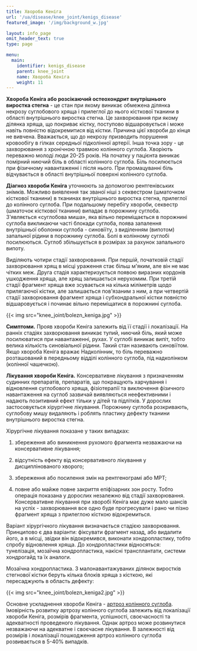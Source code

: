 ```yaml
---
title: Хвороба Кеніга
url: '/ua/disease/knee_joint/kenigs_disease'
featured_image: '/img/background_w.jpg'

layout: info_page
omit_header_text: true
type: page

menu:
  main:
    identifier: kenigs_disease
    parent: knee_joint
    name: Хвороба Кеніга
    weight: 11
---
```


**Хвороба Кеніга або розсікаючий остеохондрит внутрішнього виростка стегна** - це стан при якому виникає обмежена
ділянка некрозу суглобового хряща і прилеглої до нього кісткової тканини в області внутрішнього виростка стегна. Це
захворювання при якому ділянка хряща, що покриває кістку, поступово відшаровується і може навіть повністю відокремитися
від кістки. Причина цієї хвороби до кінця не вивчена. Вважається, що до некрозу призводить порушення кровообігу в гілках
середньої підколінної артерії. Інша точка зору - це захворювання з хронічною травмою колінного суглоба. Хворіють
переважно молоді люди 20-25 років. На початку у пацієнта виникає помірний ниючий біль в області колінного суглоба. Біль
посилюється при фізичному навантаженні і після нього. При промацуванні біль відчувається в області внутрішньої поверхні
колінного суглоба.

**Діагноз хвороби Кеніга** уточнюють за допомогою рентгенівських знімків. Можливо виявлення так званої ніші з секвестром
(шматочком кісткової тканини) в тканинах внутрішнього виростка стегна, прилеглої до колінного суглоба. При подальшому
перебігу хвороби, секвестр (шматочок кісткової тканини) випадає в порожнину суглоба. З'являється «суглобова миша», яка
вільно переміщається в порожнині суглоба викликаючи часті блокади суглоба, поява запалення внутрішньої оболонки 
суглоба - синовіїту, з виділенням (випотом) запальної рідини в порожнину суглоба. Болі в колінному суглобі посилюються. 
Суглоб збільшується в розмірах за рахунок запального випоту.

Виділяють чотири стадії захворювання. При першій, початковій стадії захворювання хрящ в місці ураження стає більш
м'яким, але він не має чітких меж. Друга стадія характеризується появою виразних кордонів ушкодження хряща, але хрящ
залишається нерухомим. При третій стадії фрагмент хряща вже зсувається на кілька міліметрів щодо прилягаючої кістки, але
залишається пов'язаним з ним, а при четвертій стадії захворювання фрагмент хряща і субхондральної кістки повністю
відшаровується і починає вільно переміщатися в порожнині суглоба.

{{< img src="knee_joint/bolezn_keniga.jpg" >}}

**Симптоми.** Прояв хвороби Кеніга залежить від її стадії і локалізації. На ранніх стадіях захворювання виникає тупий,
ниючий біль, який може посилюватися при навантаженні, рухах. У суглобі виникає випіт, тобто велика кількість
синовіальної рідини. Такий стан називають синовіїтом. Якщо хвороба Кеніга вражає Надколінник, то біль переважно
розташований в передньому відділі колінного суглоба, під надколінком (колінної чашечкою).

**Лікування хвороби Кеніга.** Консервативне лікування з призначенням судинних препаратів, препаратів, що покращують
харчування і відновлення суглобового хряща, фізіотерапії та виключення фізичного навантаження на суглоб зазвичай
виявляються неефективними і надають позитивний ефект тільки у дітей та підлітків. У дорослих застосовується хірургічне
лікування. Порожнину суглоба розкривають, суглобову мишу видаляють і роблять пластику дефекту тканини внутрішнього
виростка стегна.

Хірургічне лікування показане у таких випадках:

1) збереження або виникнення рухомого фрагмента незважаючи на консервативне лікування;

2) відсутність ефекту від консервативного лікування у дисциплінованого хворого;

3) збереження або посилення змін на рентгенограмі або МРТ;

4) повне або майже повне закриття епіфізарних зон росту. Тобто операція показана у дорослих незалежно від стадії
захворювання. Консервативне лікування при хворобі Кеніга має дуже мало шансів на успіх - захворювання все одно буде
прогресувати і рано чи пізно фрагмент хряща з прилеглою кісткою відокремиться.

Варіант хірургічного лікування визначається стадією захворювання. Принципово є два варіанти: фіксувати фрагмент назад,
або видалити його, а в місці, звідки він відокремився, виконати хондропластику, тобто спробу відновлення хряща. До
хондропластики відносяться: тунелізація, мозаїчна хондропластика, накісні трансплантати, системи хондрогайд та їх
аналоги.

Мозаїчна хондропластика. З малонавантажуваних ділянок виростків стегнової кістки беруть кілька блоків хряща з кісткою,
які пересаджують в область дефекту:

{{< img src="knee_joint/bolezn_keniga2.jpg" >}}

Основне ускладнення хвороби Кеніга - 
[артроз колінного суглоба](/ua/disease/knee_joint/osteoarthrosis_arthrosis_gonarthrosis_of_the_knee_joint/). Імовірність 
розвитку артрозу колінного суглоба залежить від локалізації хвороби Кеніга, розмірів фрагмента, успішності, своєчасності 
та адекватності проведеного лікування. Однак артроз може розвинутися незважаючи на адекватне і своєчасне лікування. В 
залежності від розмірів і локалізації пошкодження артроз колінного суглоба розвивається в 5-40% випадків.
